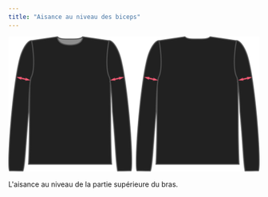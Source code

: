 ```yaml
---
title: "Aisance au niveau des biceps"
---
```


![L'aisance au biceps pour Brian](./bicepsease.svg)

L'aisance au niveau de la partie supérieure du bras.




